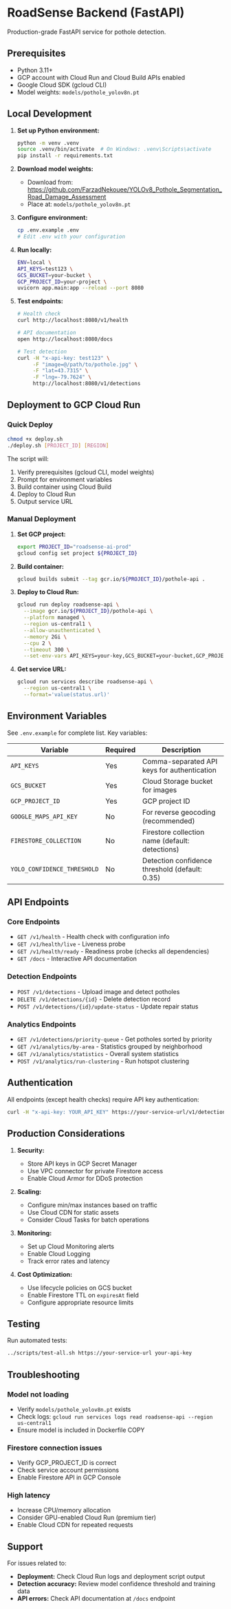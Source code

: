 # RoadSense Backend (FastAPI)

Production-grade FastAPI service for pothole detection.

## Prerequisites

- Python 3.11+
- GCP account with Cloud Run and Cloud Build APIs enabled
- Google Cloud SDK (gcloud CLI)
- Model weights: `models/pothole_yolov8n.pt`

## Local Development

1. **Set up Python environment:**
   ```bash
   python -m venv .venv
   source .venv/bin/activate  # On Windows: .venv\Scripts\activate
   pip install -r requirements.txt
   ```

2. **Download model weights:**
   - Download from: https://github.com/FarzadNekouee/YOLOv8_Pothole_Segmentation_Road_Damage_Assessment
   - Place at: `models/pothole_yolov8n.pt`

3. **Configure environment:**
   ```bash
   cp .env.example .env
   # Edit .env with your configuration
   ```

4. **Run locally:**
   ```bash
   ENV=local \
   API_KEYS=test123 \
   GCS_BUCKET=your-bucket \
   GCP_PROJECT_ID=your-project \
   uvicorn app.main:app --reload --port 8080
   ```

5. **Test endpoints:**
   ```bash
   # Health check
   curl http://localhost:8080/v1/health
   
   # API documentation
   open http://localhost:8080/docs
   
   # Test detection
   curl -H "x-api-key: test123" \
        -F "image=@/path/to/pothole.jpg" \
        -F "lat=43.7315" \
        -F "lng=-79.7624" \
        http://localhost:8080/v1/detections
   ```

## Deployment to GCP Cloud Run

### Quick Deploy

```bash
chmod +x deploy.sh
./deploy.sh [PROJECT_ID] [REGION]
```

The script will:
1. Verify prerequisites (gcloud CLI, model weights)
2. Prompt for environment variables
3. Build container using Cloud Build
4. Deploy to Cloud Run
5. Output service URL

### Manual Deployment

1. **Set GCP project:**
   ```bash
   export PROJECT_ID="roadsense-ai-prod"
   gcloud config set project ${PROJECT_ID}
   ```

2. **Build container:**
   ```bash
   gcloud builds submit --tag gcr.io/${PROJECT_ID}/pothole-api .
   ```

3. **Deploy to Cloud Run:**
   ```bash
   gcloud run deploy roadsense-api \
     --image gcr.io/${PROJECT_ID}/pothole-api \
     --platform managed \
     --region us-central1 \
     --allow-unauthenticated \
     --memory 2Gi \
     --cpu 2 \
     --timeout 300 \
     --set-env-vars API_KEYS=your-key,GCS_BUCKET=your-bucket,GCP_PROJECT_ID=${PROJECT_ID}
   ```

4. **Get service URL:**
   ```bash
   gcloud run services describe roadsense-api \
     --region us-central1 \
     --format='value(status.url)'
   ```

## Environment Variables

See `.env.example` for complete list. Key variables:

| Variable | Required | Description |
|----------|----------|-------------|
| `API_KEYS` | Yes | Comma-separated API keys for authentication |
| `GCS_BUCKET` | Yes | Cloud Storage bucket for images |
| `GCP_PROJECT_ID` | Yes | GCP project ID |
| `GOOGLE_MAPS_API_KEY` | No | For reverse geocoding (recommended) |
| `FIRESTORE_COLLECTION` | No | Firestore collection name (default: detections) |
| `YOLO_CONFIDENCE_THRESHOLD` | No | Detection confidence threshold (default: 0.35) |

## API Endpoints

### Core Endpoints

- `GET /v1/health` - Health check with configuration info
- `GET /v1/health/live` - Liveness probe
- `GET /v1/health/ready` - Readiness probe (checks all dependencies)
- `GET /docs` - Interactive API documentation

### Detection Endpoints

- `POST /v1/detections` - Upload image and detect potholes
- `DELETE /v1/detections/{id}` - Delete detection record
- `POST /v1/detections/{id}/update-status` - Update repair status

### Analytics Endpoints

- `GET /v1/detections/priority-queue` - Get potholes sorted by priority
- `GET /v1/analytics/by-area` - Statistics grouped by neighborhood
- `GET /v1/analytics/statistics` - Overall system statistics
- `POST /v1/analytics/run-clustering` - Run hotspot clustering

## Authentication

All endpoints (except health checks) require API key authentication:

```bash
curl -H "x-api-key: YOUR_API_KEY" https://your-service-url/v1/detections
```

## Production Considerations

1. **Security:**
   - Store API keys in GCP Secret Manager
   - Use VPC connector for private Firestore access
   - Enable Cloud Armor for DDoS protection

2. **Scaling:**
   - Configure min/max instances based on traffic
   - Use Cloud CDN for static assets
   - Consider Cloud Tasks for batch operations

3. **Monitoring:**
   - Set up Cloud Monitoring alerts
   - Enable Cloud Logging
   - Track error rates and latency

4. **Cost Optimization:**
   - Use lifecycle policies on GCS bucket
   - Enable Firestore TTL on `expiresAt` field
   - Configure appropriate resource limits

## Testing

Run automated tests:

```bash
../scripts/test-all.sh https://your-service-url your-api-key
```

## Troubleshooting

### Model not loading
- Verify `models/pothole_yolov8n.pt` exists
- Check logs: `gcloud run services logs read roadsense-api --region us-central1`
- Ensure model is included in Dockerfile COPY

### Firestore connection issues
- Verify GCP_PROJECT_ID is correct
- Check service account permissions
- Enable Firestore API in GCP Console

### High latency
- Increase CPU/memory allocation
- Consider GPU-enabled Cloud Run (premium tier)
- Enable Cloud CDN for repeated requests

## Support

For issues related to:
- **Deployment:** Check Cloud Run logs and deployment script output
- **Detection accuracy:** Review model confidence threshold and training data
- **API errors:** Check API documentation at `/docs` endpoint
